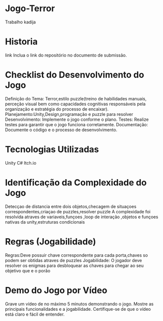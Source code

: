 # Jogo-Terror
Trabalho kadija

# Historia 



link Inclua o link do repositório no documento de submissão.

# Checklist do Desenvolvimento do Jogo
Definição do Tema: Terror,estilo puzzle(treino de habilidades manuais, perceção visual bem como capacidades cognitivas responsáveis pela organização e estratégia do processo de encaixar).
Planejamento:Unity,Design,programação e puzzle para resolver
Desenvolvimento: Implemente o jogo conforme o plano.
Testes: Realize testes para garantir que o jogo funciona corretamente.
Documentação: Documente o código e o processo de desenvolvimento.

# Tecnologias Utilizadas
Unity 
C#
Itch.io

# Identificação da Complexidade do Jogo
Detecçao de distancia entre dois objetos,checagem de situaçoes correspondentes,criaçao de puzzles,resolver puzzle 
A complexidade foi resolvida atraves de variaveis,funçoes ,loop de interação ,objetos e funçoes nativas da unity,estruturas condicionais 

# Regras (Jogabilidade)
Regras:Deve possuir chave correspondente para cada porta,chaves so podem ser obtidas atraves de puzzles 
Jogabilidade: O jogador deve resolver os enigmas para desbloquear as chaves para chegar ao seu objetivo que e o porão

# Demo do Jogo por Vídeo
Grave um vídeo de no máximo 5 minutos demonstrando o jogo.
Mostre as principais funcionalidades e a jogabilidade.
Certifique-se de que o vídeo está claro e fácil de entender.
